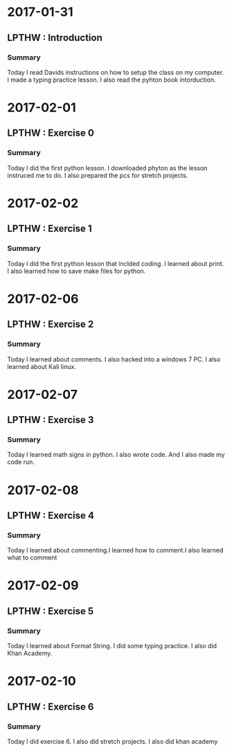 # 2017-01-31
## LPTHW : Introduction
### Summary
Today I read Davids instructions on how to setup the class on my computer. I made a typing practice lesson. I also read the pyhton
book intorduction.

# 2017-02-01 
## LPTHW : Exercise 0
### Summary
Today I did the first python lesson. I downloaded phyton as the lesson instruced me to do. I also prepared the pcs for stretch projects.

# 2017-02-02 
## LPTHW : Exercise 1
### Summary
Today I did the first python lesson that inclded coding. I learned about print. I also learned how to save make files for python.

# 2017-02-06
## LPTHW : Exercise 2
### Summary
Today I learned about comments. I also hacked into a windows 7 PC. I also learned about Kali linux.

# 2017-02-07
## LPTHW : Exercise 3
### Summary
Today I learned math signs in python. I also wrote code. And I also made my code run. 

# 2017-02-08
## LPTHW : Exercise 4
### Summary
Today I learned about commenting.I learned how to comment.I also learned what to comment

# 2017-02-09
## LPTHW : Exercise 5
### Summary
Today I learned about Format String. I did some typing practice. I also did Khan Academy.

# 2017-02-10
## LPTHW : Exercise 6
### Summary
Today I did exercise 6. I also did stretch projects. I also did khan academy
